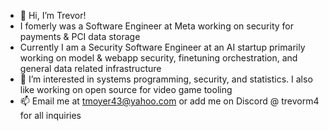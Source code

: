 - 👋 Hi, I’m Trevor!
- I fomerly was a Software Engineer at Meta working on security for payments & PCI data storage
- Currently I am a Security Software Engineer at an AI startup primarily working on model & webapp security, finetuning orchestration, and general data related infrastructure
- 👀 I’m interested in systems programming, security, and statistics. I also like working on open source for video game tooling
- 📫 Email me at tmoyer43@yahoo.com or add me on Discord @ trevorm4 for all inquiries

<!---
trevorm4/trevorm4 is a ✨ special ✨ repository because its `README.md` (this file) appears on your GitHub profile.
You can click the Preview link to take a look at your changes.
--->

